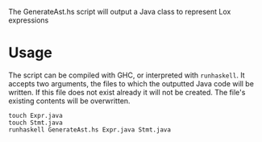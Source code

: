 The GenerateAst.hs script will output a Java class to represent Lox expressions

# Usage
The script can be compiled with GHC, or interpreted with `runhaskell`. It accepts two arguments,
the files to which the outputted Java code will be written. If this file does not exist already it will not be created.
The file's existing contents will be overwritten.

```shell
touch Expr.java
touch Stmt.java
runhaskell GenerateAst.hs Expr.java Stmt.java
```